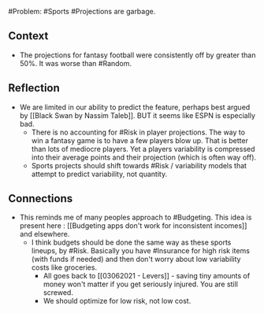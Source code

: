 #Problem: #Sports #Projections are garbage.

## Context
 - The projections for fantasy football were consistently off by greater than 50%. It was worse than #Random.

## Reflection
- We are limited in our ability to predict the feature, perhaps best argued by [[Black Swan by Nassim Taleb]]. BUT it seems like ESPN is especially bad. 
	- There is no accounting for #Risk in player projections. The way to win a fantasy game is to have a few players blow up. That is better than lots of mediocre players. Yet a players variability is compressed into their average points and their projection (which is often way off). 
	- Sports projects should shift towards #Risk / variability models that attempt to predict variability, not quantity. 

## Connections
- This reminds me of many peoples approach to #Budgeting. This idea is present here : [[Budgeting apps don't work for inconsistent incomes]] and elsewhere. 
	- I think budgets should be done the same way as these sports lineups, by #Risk. Basically you have #Insurance for high risk items (with funds if needed) and then don't worry about low variability costs like groceries. 
		- All goes back to [[03062021 - Levers]] - saving tiny amounts of money won't matter if you get seriously injured. You are still screwed. 
		- We should optimize for low risk, not low cost. 